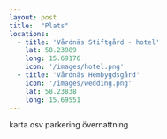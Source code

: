 ```yaml
---
layout: post
title:  "Plats"
locations:
  - title: 'Vårdnäs Stiftgård - hotel'
    lat: 58.23989
    long: 15.69176
    icon: '/images/hotel.png'
  - title: 'Vårdnäs Hembygdsgård'
    icon: '/images/wedding.png'
    lat: 58.23838
    long: 15.69551
---
```

karta osv
parkering
övernattning

